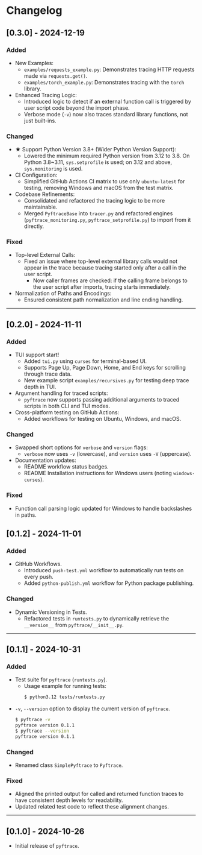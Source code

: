 # Changelog

## [0.3.0] - 2024-12-19

### Added
- New Examples:
  - `examples/requests_example.py`: Demonstrates tracing HTTP requests made via `requests.get()`.
  - `examples/torch_example.py`: Demonstrates tracing with the `torch` library.
- Enhanced Tracing Logic:
  - Introduced logic to detect if an external function call is triggered by user script code beyond the import phase.
  - Verbose mode (`-v`) now also traces standard library functions, not just built-ins.

### Changed
- ★ Support Python Version 3.8+ (Wider Python Version Support):
  - Lowered the minimum required Python version from 3.12 to 3.8. On Python 3.8~3.11, `sys.setprofile` is used; on 3.12 and above, `sys.monitoring` is used.
- CI Configuration:
  - Simplified GitHub Actions CI matrix to use only `ubuntu-latest` for testing, removing Windows and macOS from the test matrix.
- Codebase Refinements:
  - Consolidated and refactored the tracing logic to be more maintainable.
  - Merged `PyftraceBase` into `tracer.py` and refactored engines (`pyftrace_monitoring.py`, `pyftrace_setprofile.py`) to import from it directly.

### Fixed
- Top-level External Calls:
  - Fixed an issue where top-level external library calls would not appear in the trace because tracing started only after a call in the user script.
    - Now caller frames are checked: if the calling frame belongs to the user script after imports, tracing starts immediately.
- Normalization of Paths and Encodings:
  - Ensured consistent path normalization and line ending handling.

---

## [0.2.0] - 2024-11-11

### Added
- TUI support start!
  - Added `tui.py` using `curses` for terminal-based UI.
  - Supports Page Up, Page Down, Home, and End keys for scrolling through trace data.
  - New example script `examples/recursives.py` for testing deep trace depth in TUI.
- Argument handling for traced scripts:
  - `pyftrace` now supports passing additional arguments to traced scripts in both CLI and TUI modes.
- Cross-platform testing on GitHub Actions:
  - Added workflows for testing on Ubuntu, Windows, and macOS.

### Changed
- Swapped short options for `verbose` and `version` flags:
  - `verbose` now uses `-v` (lowercase), and `version` uses `-V` (uppercase).
- Documentation updates:
  - README workflow status badges.
  - README Installation instructions for Windows users (noting `windows-curses`).

### Fixed
- Function call parsing logic updated for Windows to handle backslashes in paths.

## [0.1.2] - 2024-11-01

### Added
- GitHub Workflows.
  - Introduced `push-test.yml` workflow to automatically run tests on every push.
  - Added `python-publish.yml` workflow for Python package publishing.

### Changed
- Dynamic Versioning in Tests.
  - Refactored tests in `runtests.py` to dynamically retrieve the `__version__` from `pyftrace/__init__.py`.

---

## [0.1.1] - 2024-10-31

### Added
- Test suite for `pyftrace` (`runtests.py`).
  - Usage example for running tests:
    ```bash
    $ python3.12 tests/runtests.py
    ```
- `-v`, `--version` option to display the current version of `pyftrace`.
    ```bash
    $ pyftrace -v
    pyftrace version 0.1.1
    $ pyftrace --version
    pyftrace version 0.1.1
    ```

### Changed
- Renamed class `SimplePyftrace` to `Pyftrace`.

### Fixed
- Aligned the printed output for called and returned function traces to have consistent depth levels for readability.
- Updated related test code to reflect these alignment changes.

---

## [0.1.0] - 2024-10-26

- Initial release of `pyftrace`.
